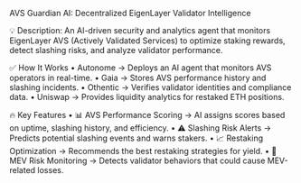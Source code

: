AVS Guardian AI: Decentralized EigenLayer Validator Intelligence

💡 Description: An AI-driven security and analytics agent that monitors EigenLayer AVS (Actively Validated Services) to optimize staking rewards, detect slashing risks, and analyze validator performance.

✅ How It Works
	•	Autonome → Deploys an AI agent that monitors AVS operators in real-time.
	•	Gaia → Stores AVS performance history and slashing incidents.
	•	Othentic → Verifies validator identities and compliance data.
	•	Uniswap → Provides liquidity analytics for restaked ETH positions.

🔥 Key Features
	•	📊 AVS Performance Scoring → AI assigns scores based on uptime, slashing history, and efficiency.
	•	⚠️ Slashing Risk Alerts → Predicts potential slashing events and warns stakers.
	•	📈 Restaking Optimization → Recommends the best restaking strategies for yield.
	•	💸 MEV Risk Monitoring → Detects validator behaviors that could cause MEV-related losses.